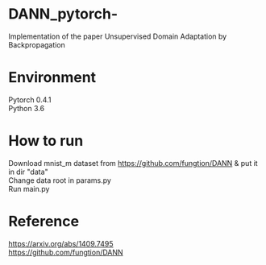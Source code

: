 # DANN_pytorch-
Implementation of the paper Unsupervised Domain Adaptation by Backpropagation  

# Environment
Pytorch 0.4.1  
Python 3.6  

# How to run
Download mnist_m dataset from https://github.com/fungtion/DANN & put it in dir "data"  
Change data root in params.py  
Run main.py  


# Reference
https://arxiv.org/abs/1409.7495  
https://github.com/fungtion/DANN  
